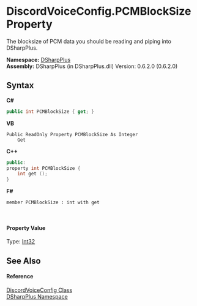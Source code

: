 # DiscordVoiceConfig.PCMBlockSize Property 
 

The blocksize of PCM data you should be reading and piping into DSharpPlus.

**Namespace:**&nbsp;<a href="503971eb-de5e-a570-9922-de9500a9b1cc">DSharpPlus</a><br />**Assembly:**&nbsp;DSharpPlus (in DSharpPlus.dll) Version: 0.6.2.0 (0.6.2.0)

## Syntax

**C#**<br />
``` C#
public int PCMBlockSize { get; }
```

**VB**<br />
``` VB
Public ReadOnly Property PCMBlockSize As Integer
	Get
```

**C++**<br />
``` C++
public:
property int PCMBlockSize {
	int get ();
}
```

**F#**<br />
``` F#
member PCMBlockSize : int with get

```

<br />

#### Property Value
Type: <a href="http://msdn2.microsoft.com/en-us/library/td2s409d" target="_blank">Int32</a>

## See Also


#### Reference
<a href="9af154e6-5803-3a40-db19-7806bedde9bc">DiscordVoiceConfig Class</a><br /><a href="503971eb-de5e-a570-9922-de9500a9b1cc">DSharpPlus Namespace</a><br />
